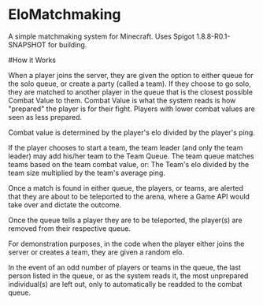 # EloMatchmaking


A simple matchmaking system for Minecraft.
Uses Spigot 1.8.8-R0.1-SNAPSHOT for building.

#How it Works

When a player joins the server, they are given the option to either queue for the solo queue, or create a party (called a team). If they choose to go solo, they are matched to another player in the queue that is the closest possible Combat Value to them. Combat Value is what the system reads is how "prepared" the player is for their fight. Players with lower combat values are seen as less prepared.

Combat value is determined by the player's elo divided by the player's ping.

If the player chooses to start a team, the team leader (and only the team leader) may add his/her team to the Team Queue. The team queue matches teams based on the team combat value, or: The Team's elo divided by the team size multiplied by the team's average ping.

Once a match is found in either queue, the players, or teams, are alerted that they are about to be teleported to the arena, where a Game API would take over and dictate the outcome.

Once the queue tells a player they are to be teleported, the player(s) are removed from their respective queue.

For demonstration purposes, in the code when the player either joins the server or creates a team, they are given a random elo.

In the event of an odd number of players or teams in the queue, the last person listed in the queue, or as the system reads it, the most unprepared individual(s) are left out, only to automatically be readded to the combat queue.
